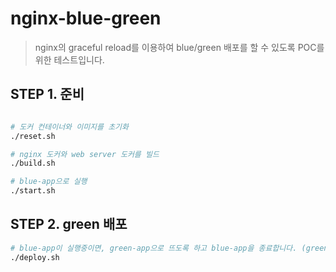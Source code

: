 # nginx-blue-green

> nginx의 graceful reload를 이용하여 blue/green 배포를 할 수 있도록 POC를 위한 테스트입니다.

## STEP 1. 준비

```bash

# 도커 컨테이너와 이미지를 초기화
./reset.sh

# nginx 도커와 web server 도커를 빌드
./build.sh

# blue-app으로 실행
./start.sh
```

## STEP 2. green 배포

```bash
# blue-app이 실행중이면, green-app으로 뜨도록 하고 blue-app을 종료합니다. (green-app이 실행중이면, blue-app이 뜹니다.)
./deploy.sh
```
